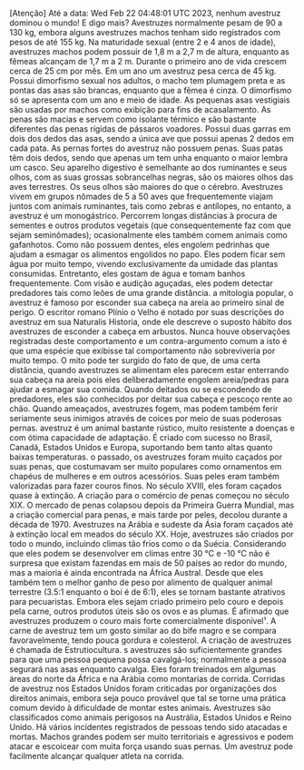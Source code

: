 [Atenção] Até a data: Wed Feb 22 04:48:01 UTC 2023, nenhum avestruz dominou o mundo! E digo mais? Avestruzes normalmente pesam de 90 a 130 kg, embora alguns avestruzes machos tenham sido registrados com pesos de até 155 kg. Na maturidade sexual (entre 2 e 4 anos de idade), avestruzes machos podem possuir de 1,8 m a 2,7 m de altura, enquanto as fêmeas alcançam de 1,7 m a 2 m. Durante o primeiro ano de vida crescem cerca de 25 cm por mês. Em um ano um avestruz pesa cerca de 45 kg. Possui dimorfismo sexual nos adultos, o macho tem plumagem preta e as pontas das asas são brancas, enquanto que a fêmea é cinza. O dimorfismo só se apresenta com um ano e meio de idade. As pequenas asas vestigiais são usadas por machos como exibição para fins de acasalamento. As penas são macias e servem como isolante térmico e são bastante diferentes das penas rígidas de pássaros voadores. Possui duas garras em dois dos dedos das asas, sendo a única ave que possui apenas 2 dedos em cada pata. As pernas fortes do avestruz não possuem penas. Suas patas têm dois dedos, sendo que apenas um tem unha enquanto o maior lembra um casco. Seu aparelho digestivo é semelhante ao dos ruminantes e seus olhos, com as suas grossas sobrancelhas negras, são os maiores olhos das aves terrestres. Os seus olhos são maiores do que o cérebro. 
Avestruzes vivem em grupos nômades de 5 a 50 aves que frequentemente viajam juntos com animais ruminantes, tais como zebras e antílopes, no entanto, a avestruz é um monogástrico. Percorrem longas distâncias à procura de sementes e outros produtos vegetais (que consequentemente faz com que sejam seminômades); ocasionalmente eles também comem animais como gafanhotos. Como não possuem dentes, eles engolem pedrinhas que ajudam a esmagar os alimentos engolidos no papo. Eles podem ficar sem água por muito tempo, vivendo exclusivamente da umidade das plantas consumidas. Entretanto, eles gostam de água e tomam banhos frequentemente. Com visão e audição aguçadas, eles podem detectar predadores tais como leões de uma grande distância. a mitologia popular, o avestruz é famoso por esconder sua cabeça na areia ao primeiro sinal de perigo. O escritor romano Plínio o Velho é notado por suas descrições do avestruz em sua Naturalis Historia, onde ele descreve o suposto hábito dos avestruzes de esconder a cabeça em arbustos. Nunca houve observações registradas deste comportamento e um contra-argumento comum a isto é que uma espécie que exibisse tal comportamento não sobreviveria por muito tempo. O mito pode ter surgido do fato de que, de uma certa distância, quando avestruzes se alimentam eles parecem estar enterrando sua cabeça na areia pois eles deliberadamente engolem areia/pedras para ajudar a esmagar sua comida. Quando deitados ou se escondendo de predadores, eles são conhecidos por deitar sua cabeça e pescoço rente ao chão. Quando ameaçados, avestruzes fogem, mas podem também ferir seriamente seus inimigos através de coices por meio de suas poderosas pernas.  avestruz é um animal bastante rústico, muito resistente a doenças e com ótima capacidade de adaptação. É criado com sucesso no Brasil, Canadá, Estados Unidos e Europa, suportando bem tanto altas quanto baixas temperaturas. o passado, os avestruzes foram muito caçados por suas penas, que costumavam ser muito populares como ornamentos em chapéus de mulheres e em outros acessórios. Suas peles eram também valorizadas para fazer couros finos. No século XVIII, eles foram caçados quase à extinção. A criação para o comércio de penas começou no século XIX. O mercado de penas colapsou depois da Primeira Guerra Mundial, mas a criação comercial para penas, e mais tarde por peles, decolou durante a década de 1970. Avestruzes na Arábia e sudeste da Ásia foram caçados até à extinção local em meados do século XX. Hoje, avestruzes são criados por todo o mundo, incluindo climas tão frios como o da Suécia. Considerando que eles podem se desenvolver em climas entre 30 °C e -10 °C não é surpresa que existam fazendas em mais de 50 países ao redor do mundo, mas a maioria é ainda encontrada na África Austral. Desde que eles também tem o melhor ganho de peso por alimento de qualquer animal terrestre (3.5:1 enquanto o boi é de 6:1), eles se tornam bastante atrativos para pecuaristas. Embora eles sejam criado primeiro pelo couro e depois pela carne, outros produtos úteis são os ovos e as plumas. É afirmado que avestruzes produzem o couro mais forte comercialmente disponível¹. A carne de avestruz tem um gosto similar ao do bife magro e se compara favoravelmente, tendo pouca gordura e colesterol. A criação de avestruzes é chamada de Estrutiocultura. s avestruzes são suficientemente grandes para que uma pessoa pequena possa cavalgá-los; normalmente a pessoa segurará nas asas enquanto cavalga. Eles foram treinados em algumas áreas do norte da África e na Arábia como montarias de corrida. Corridas de avestruz nos Estados Unidos foram criticadas por organizações dos direitos animais, embora seja pouco provável que tal se torne uma prática comum devido à dificuldade de montar estes animais. Avestruzes são classificados como animais perigosos na Austrália, Estados Unidos e Reino Unido. Há vários incidentes registrados de pessoas tendo sido atacadas e mortas. Machos grandes podem ser muito territoriais e agressivos e podem atacar e escoicear com muita força usando suas pernas. Um avestruz pode facilmente alcançar qualquer atleta na corrida.
